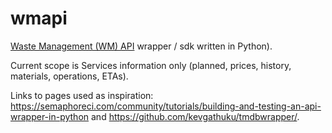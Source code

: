 # wmapi
[Waste Management (WM) API](https://api.wm.com/) wrapper / sdk written in Python).

Current scope is Services information only (planned, prices, history, materials, operations, ETAs).

Links to pages used as inspiration: https://semaphoreci.com/community/tutorials/building-and-testing-an-api-wrapper-in-python and https://github.com/kevgathuku/tmdbwrapper/.